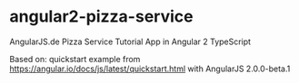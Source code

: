 # angular2-pizza-service
AngularJS.de Pizza Service Tutorial App in Angular 2 TypeScript

Based on:
quickstart example from https://angular.io/docs/js/latest/quickstart.html with AngularJS 2.0.0-beta.1
